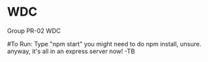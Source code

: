 # WDC
Group PR-02 WDC

#To Run:
Type "npm start"
you might need to do npm install, unsure. anyway, it's all in an express server now!
-TB
